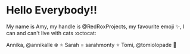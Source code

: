 # Hello Everybody!! 

My name is Amy, my handle is @RedRoxProjects, my favourite emoji :sparkles:, I can and can't live with cats :octocat:

Annika, @annikalle :snowflake:
:star: Sarah = sarahmonty :star:
Tomi, @tomiolopade :rocket: